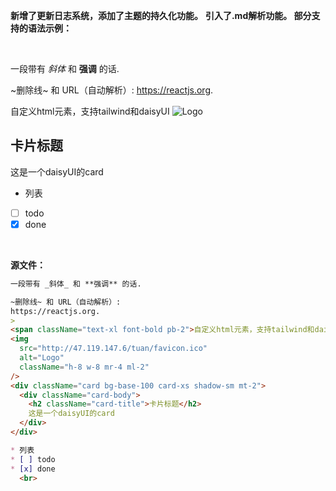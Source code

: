 **新增了更新日志系统，添加了主题的持久化功能。**
**引入了.md解析功能。 部分支持的语法示例：**

<br>

一段带有 _斜体_ 和 **强调** 的话.

~删除线~ 和 URL（自动解析）:
https://reactjs.org.
>
<span className="text-xl font-bold pb-2">自定义html元素，支持tailwind和daisyUI</span> 
<img
src="http://47.119.147.6/tuan/favicon.ico"
alt="Logo"
className="h-8 w-8 mr-4 ml-2"
/>
<div className="card bg-base-100 card-xs shadow-sm mt-2">
  <div className="card-body">
    <h2 className="card-title">卡片标题</h2>
    这是一个daisyUI的card
  </div>
</div>

* 列表
* [ ] todo
* [x] done  

<br>

**源文件：**    

```md
一段带有 _斜体_ 和 **强调** 的话.

~删除线~ 和 URL（自动解析）:
https://reactjs.org.
>
<span className="text-xl font-bold pb-2">自定义html元素，支持tailwind和daisyUI</span>
<img
  src="http://47.119.147.6/tuan/favicon.ico"
  alt="Logo"
  className="h-8 w-8 mr-4 ml-2"
/>
<div className="card bg-base-100 card-xs shadow-sm mt-2">
  <div className="card-body">
    <h2 className="card-title">卡片标题</h2>
    这是一个daisyUI的card
  </div>
</div>

* 列表
* [ ] todo
* [x] done
  <br>

```
